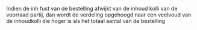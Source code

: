Indien de inh fust van de bestelling afwijkt van de inhoud kolli van de voorraad partij, dan wordt de verdeling opgehoogd naar een veelvoud van de inhoudkolli die hoger is als het totaal aantal van de bestelling